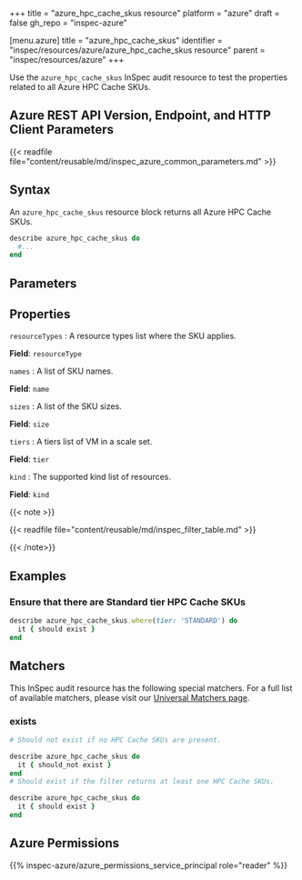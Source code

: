 +++
title = "azure_hpc_cache_skus resource"
platform = "azure"
draft = false
gh_repo = "inspec-azure"

[menu.azure]
title = "azure_hpc_cache_skus"
identifier = "inspec/resources/azure/azure_hpc_cache_skus resource"
parent = "inspec/resources/azure"
+++

Use the `azure_hpc_cache_skus` InSpec audit resource to test the properties related to all Azure HPC Cache SKUs.

## Azure REST API Version, Endpoint, and HTTP Client Parameters

{{< readfile file="content/reusable/md/inspec_azure_common_parameters.md" >}}

## Syntax

An `azure_hpc_cache_skus` resource block returns all Azure HPC Cache SKUs.

```ruby
describe azure_hpc_cache_skus do
  #...
end
```

## Parameters

## Properties

`resourceTypes`
: A resource types list where the SKU applies.

**Field**: `resourceType`

`names`
: A list of SKU names.

**Field**: `name`

`sizes`
: A list of the SKU sizes.

**Field**: `size`

`tiers`
: A tiers list of VM in a scale set.

**Field**: `tier`

`kind`
: The supported kind list of resources.

**Field**: `kind`

{{< note >}}

{{< readfile file="content/reusable/md/inspec_filter_table.md" >}}

{{< /note>}}

## Examples

### Ensure that there are Standard tier HPC Cache SKUs

```ruby
describe azure_hpc_cache_skus.where(tier: 'STANDARD') do
  it { should exist }
end
```

## Matchers

This InSpec audit resource has the following special matchers. For a full list of available matchers, please visit our [Universal Matchers page](https://www.inspec.io/docs/reference/matchers/).

### exists

```ruby
# Should not exist if no HPC Cache SKUs are present.

describe azure_hpc_cache_skus do
  it { should_not exist }
end
# Should exist if the filter returns at least one HPC Cache SKUs.

describe azure_hpc_cache_skus do
  it { should exist }
end
```

## Azure Permissions

{{% inspec-azure/azure_permissions_service_principal role="reader" %}}
